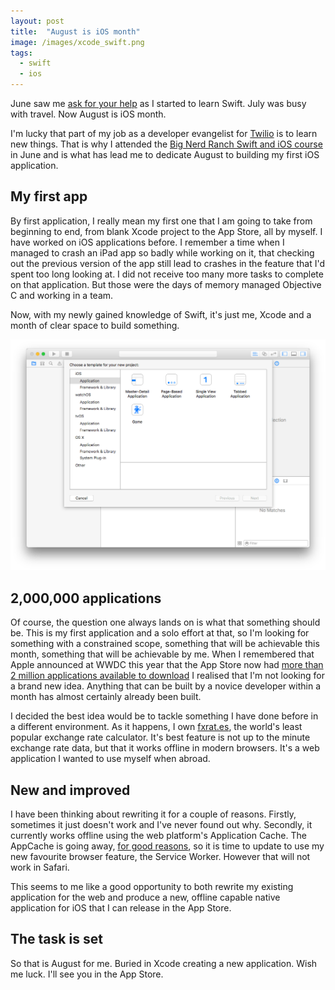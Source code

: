 ```yaml
---
layout: post
title:  "August is iOS month"
image: /images/xcode_swift.png
tags:
  - swift
  - ios
---
```


June saw me [ask for your help](/blog/2016/06/20/critique-my-swift-on-exercism/) as I started to learn Swift. July was busy with travel. Now August is iOS month.

I'm lucky that part of my job as a developer evangelist for [Twilio](https://www.twilio.com/) is to learn new things. That is why I attended the [Big Nerd Ranch Swift and iOS course](https://training.bignerdranch.com/classes/ios-essentials-with-swift) in June and is what has lead me to dedicate August to building my first iOS application.

## My first app

By first application, I really mean my first one that I am going to take from beginning to end, from blank Xcode project to the App Store, all by myself. I have worked on iOS applications before. I remember a time when I managed to crash an iPad app so badly while working on it, that checking out the previous version of the app still lead to crashes in the feature that I'd spent too long looking at. I did not receive too many more tasks to complete on that application. But those were the days of memory managed Objective C and working in a team.

Now, with my newly gained knowledge of Swift, it's just me, Xcode and a month of clear space to build something.

![The view of Xcode when you start a new project.](/images/new_xcode_project.png)

## 2,000,000 applications

Of course, the question one always lands on is what that something should be. This is my first application and a solo effort at that, so I'm looking for something with a constrained scope, something that will be achievable this month, something that will be achievable by me. When I remembered that Apple announced at WWDC this year that the App Store now had [more than 2 million applications available to download](http://www.theverge.com/2016/6/13/11922926/apple-apps-2-million-wwdc-2016) I realised that I'm not looking for a brand new idea. Anything that can be built by a novice developer within a month has almost certainly already been built.

I decided the best idea would be to tackle something I have done before in a different environment. As it happens, I own [fxrat.es](http://fxrat.es/), the world's least popular exchange rate calculator. It's best feature is not up to the minute exchange rate data, but that it works offline in modern browsers. It's a web application I wanted to use myself when abroad.

## New and improved

I have been thinking about rewriting it for a couple of reasons. Firstly, sometimes it just doesn't work and I've never found out why. Secondly, it currently works offline using the web platform's Application Cache. The AppCache is going away, [for good reasons](http://alistapart.com/article/application-cache-is-a-douchebag), so it is time to update to use my new favourite browser feature, the Service Worker. However that will not work in Safari.

This seems to me like a good opportunity to both rewrite my existing application for the web and produce a new, offline capable native application for iOS that I can release in the App Store.

## The task is set

So that is August for me. Buried in Xcode creating a new application. Wish me luck. I'll see you in the App Store.

